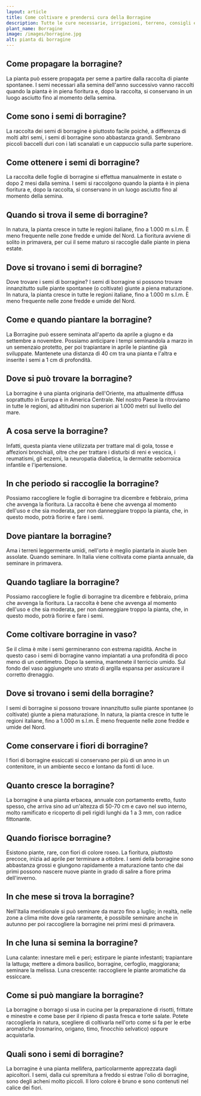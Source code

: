 ```yaml
---
layout: article
title: Come coltivare e prendersi cura della Borragine
description: Tutte le cure necessarie, irrigazioni, terreno, consigli e molto altro sulla coltivazione della Borragine
plant_name: Borragine
image: /images/borragine.jpg
alt: pianta di borragine
---
```


## Come propagare la borragine?

La pianta può essere propagata per seme a partire dalla raccolta di piante spontanee. I semi necessari alla semina dell'anno successivo vanno raccolti quando la pianta è in piena fioritura e, dopo la raccolta, si conservano in un luogo asciutto fino al momento della semina.

## Come sono i semi di borragine?

La raccolta dei semi di borragine è piuttosto facile poiché, a differenza di molti altri semi, i semi di borragine sono abbastanza grandi. Sembrano piccoli baccelli duri con i lati scanalati e un cappuccio sulla parte superiore.

## Come ottenere i semi di borragine?

La raccolta delle foglie di borragine si effettua manualmente in estate o dopo 2 mesi dalla semina. I semi si raccolgono quando la pianta è in piena fioritura e, dopo la raccolta, si conservano in un luogo asciutto fino al momento della semina.

## Quando si trova il seme di borragine?

In natura, la pianta cresce in tutte le regioni italiane, fino a 1.000 m s.l.m. È meno frequente nelle zone fredde e umide del Nord. La fioritura avviene di solito in primavera, per cui il seme maturo si raccoglie dalle piante in piena estate.

## Dove si trovano i semi di borragine?

Dove trovare i semi di borragine? I semi di borragine si possono trovare innanzitutto sulle piante spontanee (o coltivate) giunte a piena maturazione. In natura, la pianta cresce in tutte le regioni italiane, fino a 1.000 m s.l.m. È meno frequente nelle zone fredde e umide del Nord.

## Come e quando piantare la borragine?

La Borragine può essere seminata all'aperto da aprile a giugno e da settembre a novembre. Possiamo anticipare i tempi seminandola a marzo in un semenzaio protetto, per poi trapiantare in aprile le piantine già sviluppate. Mantenete una distanza di 40 cm tra una pianta e l'altra e inserite i semi a 1 cm di profondità.

## Dove si può trovare la borragine?

La borragine è una pianta originaria dell'Oriente, ma attualmente diffusa soprattutto in Europa e in America Centrale. Nel nostro Paese la ritroviamo in tutte le regioni, ad altitudini non superiori ai 1.000 metri sul livello del mare.

## A cosa serve la borragine?

 Infatti, questa pianta viene utilizzata per trattare mal di gola, tosse e affezioni bronchiali, oltre che per trattare i disturbi di reni e vescica, i reumatismi, gli eczemi, la neuropatia diabetica, la dermatite seborroica infantile e l'ipertensione.

## In che periodo si raccoglie la borragine?

Possiamo raccogliere le foglie di borragine tra dicembre e febbraio, prima che avvenga la fioritura. La raccolta è bene che avvenga al momento dell'uso e che sia moderata, per non danneggiare troppo la pianta, che, in questo modo, potrà fiorire e fare i semi.

## Dove piantare la borragine?

Ama i terreni leggermente umidi, nell'orto è meglio piantarla in aiuole ben assolate. Quando seminare. In Italia viene coltivata come pianta annuale, da seminare in primavera.

## Quando tagliare la borragine?

 Possiamo raccogliere le foglie di borragine tra dicembre e febbraio, prima che avvenga la fioritura. La raccolta è bene che avvenga al momento dell'uso e che sia moderata, per non danneggiare troppo la pianta, che, in questo modo, potrà fiorire e fare i semi.

## Come coltivare borragine in vaso?

Se il clima è mite i semi germineranno con estrema rapidità. Anche in questo caso i semi di borragine vanno impiantati a una profondità di poco meno di un centimetro. Dopo la semina, mantenete il terriccio umido. Sul fondo del vaso aggiungete uno strato di argilla espansa per assicurare il corretto drenaggio.

## Dove si trovano i semi della borragine?

I semi di borragine si possono trovare innanzitutto sulle piante spontanee (o coltivate) giunte a piena maturazione. In natura, la pianta cresce in tutte le regioni italiane, fino a 1.000 m s.l.m. È meno frequente nelle zone fredde e umide del Nord.

## Come conservare i fiori di borragine?

I fiori di borragine essiccati si conservano per più di un anno in un contenitore, in un ambiente secco e lontano da fonti di luce.

## Quanto cresce la borragine?

La borragine è una pianta erbacea, annuale con portamento eretto, fusto spesso, che arriva sino ad un'altezza di 50-70 cm e cavo nel suo interno, molto ramificato e ricoperto di peli rigidi lunghi da 1 a 3 mm, con radice fittonante.

## Quando fiorisce borragine?

Esistono piante, rare, con fiori di colore roseo. La fioritura, piuttosto precoce, inizia ad aprile per terminare a ottobre. I semi della borragine sono abbastanza grossi e giungono rapidamente a maturazione tanto che dai primi possono nascere nuove piante in grado di salire a fiore prima dell'inverno.

## In che mese si trova la borragine?

Nell'Italia meridionale si può seminare da marzo fino a luglio; in realtà, nelle zone a clima mite dove gela raramente, è possibile seminare anche in autunno per poi raccogliere la borragine nei primi mesi di primavera.

## In che luna si semina la borragine?

Luna calante: innestare meli e peri; estirpare le piante infestanti; trapiantare la lattuga; mettere a dimora basilico, borragine, cerfoglio, maggiorana; seminare la melissa. Luna crescente: raccogliere le piante aromatiche da essiccare.

## Come si può mangiare la borragine?

La borragine o borrago si usa in cucina per la preparazione di risotti, frittate e minestre e come base per il ripieno di pasta fresca e torte salate. Potete raccoglierla in natura, scegliere di coltivarla nell'orto come si fa per le erbe aromatiche (rosmarino, origano, timo, finocchio selvatico) oppure acquistarla.

## Quali sono i semi di borragine?

La borragine è una pianta mellifera, particolarmente apprezzata dagli apicoltori. I semi, dalla cui spremitura a freddo si estrae l'olio di borragine, sono degli acheni molto piccoli. Il loro colore è bruno e sono contenuti nel calice dei fiori.

